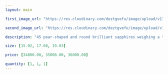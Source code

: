 ```yaml
---
layout: main

first_image_url: "https://res.cloudinary.com/deztgvefu/image/upload/v1723714894/forget-me-not-collection/bracelets/forget_me_not_bracelet_diamond_and_sapphire_brsprfflrfmn_e_1_fokzrw.webp"

second_image_url: "https://res.cloudinary.com/deztgvefu/image/upload/v1723714895/forget-me-not-collection/bracelets/forget_me_not_bracelet_diamond_and_sapphire_brsprfflrfmn_e_2_ojfbze.avif"

description: "45 pear-shaped and round brilliant sapphires weighing a total of approximately 4.17 carats and 33 pear-shaped, marquise and round brilliant diamonds weighing a total of approximately 4.24 carats, set in platinum."

size: [15.02, 17.08, 19.03]

price: [34000.00, 35000.00, 36000.00]

quantity: [1, 1, 1]
---
```

